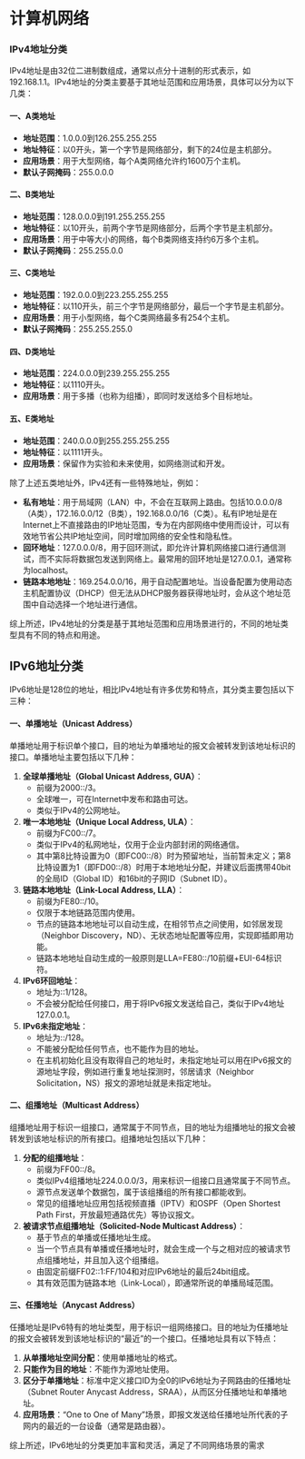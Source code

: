 # 计算机网络

### IPv4地址分类

IPv4地址是由32位二进制数组成，通常以点分十进制的形式表示，如192.168.1.1。IPv4地址的分类主要基于其地址范围和应用场景，具体可以分为以下几类：

#### 一、A类地址

- **地址范围**：1.0.0.0到126.255.255.255
- **地址特征**：以0开头，第一个字节是网络部分，剩下的24位是主机部分。
- **应用场景**：用于大型网络，每个A类网络允许约1600万个主机。
- **默认子网掩码**：255.0.0.0

#### 二、B类地址

- **地址范围**：128.0.0.0到191.255.255.255
- **地址特征**：以10开头，前两个字节是网络部分，后两个字节是主机部分。
- **应用场景**：用于中等大小的网络，每个B类网络支持约6万多个主机。
- **默认子网掩码**：255.255.0.0

#### 三、C类地址

- **地址范围**：192.0.0.0到223.255.255.255
- **地址特征**：以110开头，前三个字节是网络部分，最后一个字节是主机部分。
- **应用场景**：用于小型网络，每个C类网络最多有254个主机。
- **默认子网掩码**：255.255.255.0

#### 四、D类地址

- **地址范围**：224.0.0.0到239.255.255.255
- **地址特征**：以1110开头。
- **应用场景**：用于多播（也称为组播），即同时发送给多个目标地址。

#### 五、E类地址

- **地址范围**：240.0.0.0到255.255.255.255
- **地址特征**：以1111开头。
- **应用场景**：保留作为实验和未来使用，如网络测试和开发。

除了上述五类地址外，IPv4还有一些特殊地址，例如：

- **私有地址**：用于局域网（LAN）中，不会在互联网上路由。包括10.0.0.0/8（A类），172.16.0.0/12（B类），192.168.0.0/16（C类）。私有IP地址是在Internet上不直接路由的IP地址范围，专为在内部网络中使用而设计，可以有效地节省公共IP地址空间，同时增加网络的安全性和隐私性。
- **回环地址**：127.0.0.0/8，用于回环测试，即允许计算机网络接口进行通信测试，而不实际将数据包发送到网络上。最常用的回环地址是127.0.0.1，通常称为localhost。
- **链路本地地址**：169.254.0.0/16，用于自动配置地址。当设备配置为使用动态主机配置协议（DHCP）但无法从DHCP服务器获得地址时，会从这个地址范围中自动选择一个地址进行通信。

综上所述，IPv4地址的分类是基于其地址范围和应用场景进行的，不同的地址类型具有不同的特点和用途。



## IPv6地址分类

IPv6地址是128位的地址，相比IPv4地址有许多优势和特点，其分类主要包括以下三种：

#### 一、单播地址（Unicast Address）

单播地址用于标识单个接口，目的地址为单播地址的报文会被转发到该地址标识的接口。单播地址主要包括以下几种：

1. **全球单播地址（Global Unicast Address, GUA）**：
   - 前缀为2000::/3。
   - 全球唯一，可在Internet中发布和路由可达。
   - 类似于IPv4的公网地址。
2. **唯一本地地址（Unique Local Address, ULA）**：
   - 前缀为FC00::/7。
   - 类似于IPv4的私网地址，仅用于企业内部封闭的网络通信。
   - 其中第8比特设置为0（即FC00::/8）时为预留地址，当前暂未定义；第8比特设置为1（即FD00::/8）时用于本地地址分配，并建议后面携带40bit的全局ID（Global ID）和16bit的子网ID（Subnet ID）。
3. **链路本地地址（Link-Local Address, LLA）**：
   - 前缀为FE80::/10。
   - 仅限于本地链路范围内使用。
   - 节点的链路本地地址可以自动生成，在相邻节点之间使用，如邻居发现（Neighbor Discovery，ND）、无状态地址配置等应用，实现即插即用功能。
   - 链路本地地址自动生成的一般原则是LLA=FE80::/10前缀+EUI-64标识符。
4. **IPv6环回地址**：
   - 地址为::1/128。
   - 不会被分配给任何接口，用于将IPv6报文发送给自己，类似于IPv4地址127.0.0.1。
5. **IPv6未指定地址**：
   - 地址为::/128。
   - 不能被分配给任何节点，也不能作为目的地址。
   - 在主机初始化且没有取得自己的地址时，未指定地址可以用在IPv6报文的源地址字段，例如进行重复地址探测时，邻居请求（Neighbor Solicitation，NS）报文的源地址就是未指定地址。

#### 二、组播地址（Multicast Address）

组播地址用于标识一组接口，通常属于不同节点，目的地址为组播地址的报文会被转发到该地址标识的所有接口。组播地址包括以下几种：

1. **分配的组播地址**：
   - 前缀为FF00::/8。
   - 类似IPv4组播地址224.0.0.0/3，用来标识一组接口且通常属于不同节点。
   - 源节点发送单个数据包，属于该组播组的所有接口都能收到。
   - 常见的组播地址应用包括视频直播（IPTV）和OSPF（Open Shortest Path First，开放最短通路优先）等协议报文。
2. **被请求节点组播地址（Solicited-Node Multicast Address）**：
   - 基于节点的单播或任播地址生成。
   - 当一个节点具有单播或任播地址时，就会生成一个与之相对应的被请求节点组播地址，并且加入这个组播组。
   - 由固定前缀FF02::1:FF/104和对应IPv6地址的最后24bit组成。
   - 其有效范围为链路本地（Link-Local），即通常所说的单播局域范围。

#### 三、任播地址（Anycast Address）

任播地址是IPv6特有的地址类型，用于标识一组网络接口。目的地址为任播地址的报文会被转发到该地址标识的“最近”的一个接口。任播地址具有以下特点：

1. **从单播地址空间分配**：使用单播地址的格式。
2. **只能作为目的地址**：不能作为源地址使用。
3. **区分于单播地址**：标准中定义接口ID为全0的IPv6地址为子网路由的任播地址（Subnet Router Anycast Address，SRAA），从而区分任播地址和单播地址。
4. **应用场景**：“One to One of Many”场景，即报文发送给任播地址所代表的子网内的最近的一台设备（通常是路由器）。

综上所述，IPv6地址的分类更加丰富和灵活，满足了不同网络场景的需求